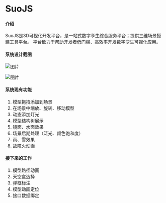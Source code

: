 # SuoJS

#### 介绍
SuoJS是3D可视化开发平台，是一站式数字孪生综合服务平台；提供三维场景搭建工具平台。 平台致力于帮助开发者低门槛、高效率开发数字孪生可视化应用。

#### 系统设计截图
![图片](https://user-images.githubusercontent.com/104497686/165493088-34c20ab6-a559-41bd-9001-119f7f7c450d.png)

![图片](https://user-images.githubusercontent.com/104497686/165493149-ac49a5c4-95b1-4141-8a62-7db820541cb4.png)

#### 系统现有功能
1. 模型拖拽添加到场景
2. 在场景中缩放、旋转、移动模型
3. 动态添加灯光
4. 模型结构树展示
5. 镜面、水面效果
6. 场景后期处理（泛光、颜色饱和度）
7. 雨、雪效果
8. 故障火动画

#### 接下来的工作
1. 模型路径动画
2. 天空盒选择
3. 弹框标注
4. 模型动画定位
5. 接口数据绑定

